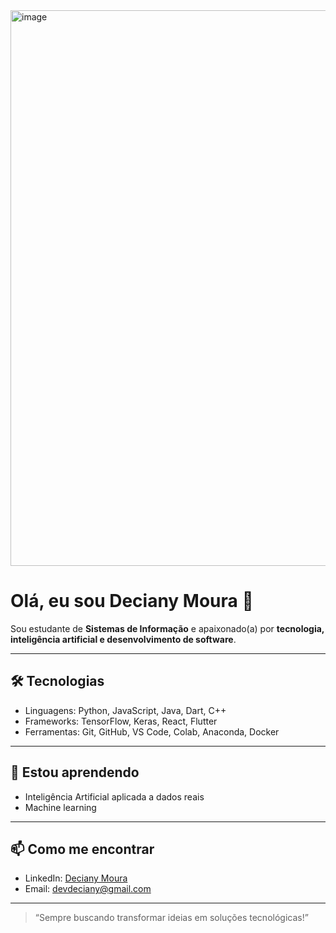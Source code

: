 <img width="889" height="889" alt="image" src="https://github.com/user-attachments/assets/68033a37-be69-4057-9046-d5e41bcfa53c" />





# Olá, eu sou Deciany Moura 👋

Sou estudante de **Sistemas de Informação** e apaixonado(a) por **tecnologia, inteligência artificial e desenvolvimento de software**.

---

## 🛠 Tecnologias

- Linguagens: Python, JavaScript, Java, Dart, C++
- Frameworks: TensorFlow, Keras, React, Flutter
- Ferramentas: Git, GitHub, VS Code, Colab, Anaconda, Docker

---

## 🌱 Estou aprendendo

- Inteligência Artificial aplicada a dados reais  
- Machine learning

---

## 📫 Como me encontrar

- LinkedIn: [Deciany Moura]([https://www.linkedin.com/in/decianymoura/](https://www.linkedin.com/in/deciany-moura-67074827b?utm_source=share&utm_campaign=share_via&utm_content=profile&utm_medium=android_app))  
- Email: devdeciany@gmail.com

---


> “Sempre buscando transformar ideias em soluções tecnológicas!”
